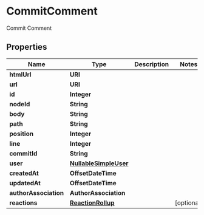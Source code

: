 

# CommitComment

Commit Comment

## Properties

| Name | Type | Description | Notes |
|------------ | ------------- | ------------- | -------------|
|**htmlUrl** | **URI** |  |  |
|**url** | **URI** |  |  |
|**id** | **Integer** |  |  |
|**nodeId** | **String** |  |  |
|**body** | **String** |  |  |
|**path** | **String** |  |  |
|**position** | **Integer** |  |  |
|**line** | **Integer** |  |  |
|**commitId** | **String** |  |  |
|**user** | [**NullableSimpleUser**](NullableSimpleUser.md) |  |  |
|**createdAt** | **OffsetDateTime** |  |  |
|**updatedAt** | **OffsetDateTime** |  |  |
|**authorAssociation** | **AuthorAssociation** |  |  |
|**reactions** | [**ReactionRollup**](ReactionRollup.md) |  |  [optional] |



